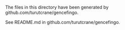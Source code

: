 The files in this directory have been generated by github.com/turutcrane/gencefingo.

See README.md in github.com/turutcrane/gencefingo.
